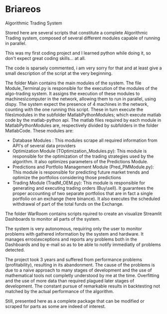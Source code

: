 # Briareos
Algorithmic Trading System

Stored here are several scripts that constitute a complete Algorithmic Trading system, composed of several different modules capable of running in parallel.

This was my first coding project and I learned python while doing it, so don't expect great coding skills... at all.

The code is sparsely commented, i am very sorry for that and at least give a small description of the script at the very beginning.

The folder Main contains the main modules of the system. The file Module_Terminal.py is responsible for the execution of the modules of the algo-trading system. It assigns the execution of these modules to machines\computer in the network, allowing them to run in parallel, using dispy. The system expect the presence of 4 machines in the network, counting with the one running this script. These in turn execute the files\modules in the subfolder MatlabPythonModules; which execute matlab code by the matlab-python api. The matlab files required by each module in MatlabPythonModules are, respectively divided by subfolders in the folder MatlabCode.
These modules are:
  - Database Modules : This modules scrape all required information from API's of several data providers
  - Optimization Module (TOptimization_Modules.py): This module is responsible for the optimization of the trading strategies used by the algorithm. It also optimizes parameters of the Predictions Module.
  - Predictions and Portfolio Management Module (Pred_PMModule.py): This module is responsible for predicting future market trends and optimize the portfolios considering those predictions
  - Trading Module (TradM_OEM.py): This module is responsible for generating and executing trading orders (Buy\sell). It guarantees the proper accounting of two separate portfolios that are in fact a single portfolio on an exchange (here binance). It also executes the scheduled withdrawal of part of the total funds on the Exchange.

The folder WarRoom contains scripts rquired to create an visualize Streamlit Dashboards to monitor all parts of the system. 

The system is very autonomous, requiring only the user to monitor problems with gathered information by the system and hardware. It manages erros\exceptions and reports any problems both in the Dashboards and by e-mail so as to be able to notify immediatly of problems detected.

The project took 3 years and suffered from performance problems (profitability), resulting in its abandonment. The cause of the problems is due to a naive approach to many stages of development and the use of mathematical tools not completly understood by me at the time. Overfitting and the use of more data than required plagued later stages of development. The constant pursue of remarkable results in backtesting not matched by the actual performance of the algorithm.

Still, presented here as a complete package that can be modified or scraped for parts as some are indeed of interest.
